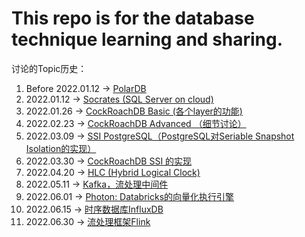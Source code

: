 # This repo is for the database technique learning and sharing.

讨论的Topic历史：
1. Before 2022.01.12 -> [PolarDB](https://github.com/ictmalili/data-ranger/tree/master/polardb)
2. 2022.01.12 -> [Socrates (SQL Server on cloud)](https://github.com/ictmalili/data-ranger/tree/master/socrates)
3. 2022.01.26 -> [CockRoachDB Basic (各个layer的功能)](https://github.com/ictmalili/data-ranger/blob/master/cockroach/CockRoachDB%20Architecture.md#1%E6%9C%8826%E6%97%A5%E8%AE%A8%E8%AE%BA%E6%80%BB%E7%BB%93)
4. 2022.02.23 -> [CockRoachDB Advanced （细节讨论）](https://github.com/ictmalili/data-ranger/blob/master/cockroach/CockRoachDB%20Architecture.md#2%E6%9C%8823%E6%97%A5%E8%AE%A8%E8%AE%BA%E6%80%BB%E7%BB%93)
5. 2022.03.09 -> [SSI PostgreSQL（PostgreSQL对Seriable Snapshot Isolation的实现）](https://github.com/ictmalili/data-ranger/blob/master/cockroach/PostgreSQL%20%E7%9A%84%20SSI(Seriable%20Snapshot%20Isolation).md) 
6. 2022.03.30 -> [CockRoachDB SSI 的实现](https://github.com/ictmalili/data-ranger/blob/master/cockroach/PostgreSQL%20%E7%9A%84%20SSI(Seriable%20Snapshot%20Isolation).md#2022%E5%B9%B43%E6%9C%8830%E6%97%A5cockroachdb%E7%9A%84ssi-%E8%B5%84%E6%96%99)
7. 2022.04.20 -> [HLC (Hybrid Logical Clock)](https://github.com/ictmalili/data-ranger/blob/master/cockroach/PostgreSQL%20%E7%9A%84%20SSI(Seriable%20Snapshot%20Isolation).md#2022%E5%B9%B44%E6%9C%8820%E6%97%A5hlc)
8. 2022.05.11 -> [Kafka，流处理中间件](https://github.com/ictmalili/data-ranger/blob/master/kafka/0%20kafka%20architecture.md)
9. 2022.06.01 -> [Photon: Databricks的向量化执行引擎](https://github.com/ictmalili/data-ranger/blob/master/photon/photon%20architecture.md) 
10. 2022.06.15 -> [时序数据库InfluxDB](https://github.com/ictmalili/data-ranger/blob/master/InfluxDB/InfluxDB%20architecture.md)
11. 2022.06.30 -> [流处理框架Flink](https://github.com/ictmalili/data-ranger/blob/master/Flink/Flink%20Architecure.md)
